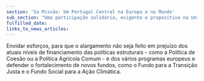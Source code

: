 ```yaml
---
section: '5a Missão: Um Portugal Central na Europa e no Mundo'
sub_section: "Uma participação solidária, exigente e propositiva na União Europeia"
fulfilled_date:
links_to_news_articles:
---
```


Envidar esforços, para que o alargamento não seja feito em prejuízo dos atuais níveis de financiamento das políticas estruturais - como a Política de Coesão ou a Política Agrícola Comum - e dos vários programas europeus e defender o fortalecimento de novos fundos, como o Fundo para a Transição Justa e o Fundo Social para a Ação Climática.